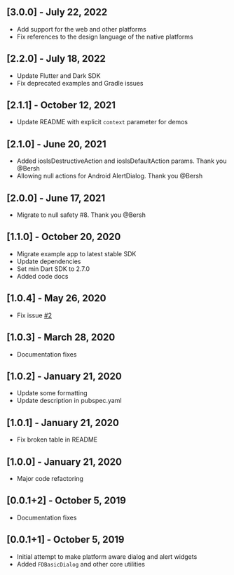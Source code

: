 ## [3.0.0] - July 22, 2022
- Add support for the web and other platforms
- Fix references to the design language of the native platforms

## [2.2.0] - July 18, 2022
- Update Flutter and Dark SDK
- Fix deprecated examples and Gradle issues

## [2.1.1] - October 12, 2021
- Update README with explicit `context` parameter for demos

## [2.1.0] - June 20, 2021
- Added iosIsDestructiveAction and iosIsDefaultAction params. Thank you @Bersh
- Allowing null actions for Android AlertDialog. Thank you @Bersh

## [2.0.0] - June 17, 2021
- Migrate to null safety #8. Thank you @Bersh

## [1.1.0] - October 20, 2020

- Migrate example app to latest stable SDK
- Update dependencies
- Set min Dart SDK to 2.7.0
- Added code docs

## [1.0.4] - May 26, 2020

- Fix issue [#2](https://github.com/joshuadeguzman/flutter_dialogs/issues/2)

## [1.0.3] - March 28, 2020

- Documentation fixes

## [1.0.2] - January 21, 2020

- Update some formatting
- Update description in pubspec.yaml

## [1.0.1] - January 21, 2020

- Fix broken table in README

## [1.0.0] - January 21, 2020

- Major code refactoring

## [0.0.1+2] - October 5, 2019

- Documentation fixes

## [0.0.1+1] - October 5, 2019

- Initial attempt to make platform aware dialog and alert widgets
- Added `FDBasicDialog` and other core utilities
